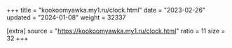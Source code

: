+++
title = "kookoomyawka.my1.ru/clock.html"
date = "2023-02-26"
updated = "2024-01-08"
weight = 32337

[extra]
source = "https://kookoomyawka.my1.ru/clock.html"
ratio = 11
size = 32
+++
